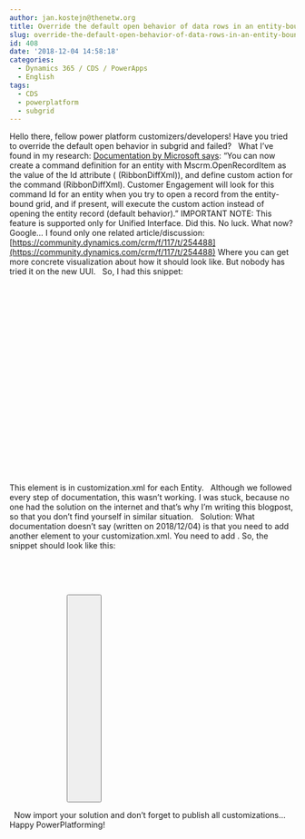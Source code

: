 ```yaml
---
author: jan.kostejn@thenetw.org
title: Override the default open behavior of data rows in an entity-bound grid
slug: override-the-default-open-behavior-of-data-rows-in-an-entity-bound-grid
id: 408
date: '2018-12-04 14:58:18'
categories:
  - Dynamics 365 / CDS / PowerApps
  - English
tags:
  - CDS
  - powerplatform
  - subgrid
---
```


Hello there, fellow power platform customizers/developers! Have you tried to override the default open behavior in subgrid and failed?   What I’ve found in my research: [Documentation by Microsoft says](https://docs.microsoft.com/en-us/dynamics365/get-started/whats-new/customer-engagement/new-in-version-9-for-developers#override-the-default-open-behavior-of-data-rows-in-an-entity-bound-grid): “You can now create a command definition for an entity with Mscrm.OpenRecordItem as the value of the Id attribute (<CommandDefinition> (RibbonDiffXml)), and define custom action for the command <Actions> (RibbonDiffXml). Customer Engagement will look for this command Id for an entity when you try to open a record from the entity-bound grid, and if present, will execute the custom action instead of opening the entity record (default behavior).” IMPORTANT NOTE: This feature is supported only for Unified Interface. Did this. No luck. What now? Google… I found only one related article/discussion: [https://community.dynamics.com/crm/f/117/t/254488](https://community.dynamics.com/crm/f/117/t/254488) Where you can get more concrete visualization about how it should look like. But nobody has tried it on the new UUI.   So, I had this snippet:

<pre class="lang:xhtml decode:true" title="First draft"><RibbonDiffXml>
    <CustomActions />
    <Templates>
        <RibbonTemplates Id="Mscrm.Templates"></RibbonTemplates>
    </Templates>
    <CommandDefinitions>
        <CommandDefinition Id="Mscrm.OpenRecordItem">
        <EnableRules />
        <DisplayRules />
        <Actions>
            <!--<JavaScriptFunction FunctionName="openDocument" Library="$webresource:tntg_openbehaviorofdatarows" />-->
            <Url Address="https://www.talxis.com/" WinMode="0"></Url>
        </Actions>
        </CommandDefinition>
    </CommandDefinitions>
    <RuleDefinitions>
        <TabDisplayRules />
        <DisplayRules />
        <EnableRules />
    </RuleDefinitions>
    <LocLabels />
</RibbonDiffXml></pre>

This <RibbonDiffXml> element is in customization.xml for each Entity.   Although we followed every step of documentation, this wasn’t working. I was stuck, because no one had the solution on the internet and that’s why I’m writing this blogpost, so that you don’t find yourself in similar situation.   Solution: What documentation doesn’t say (written on 2018/12/04) is that you need to add another element to your customization.xml. You need to add <CustomActions>. So, the snippet should look like this:

<pre class="lang:xhtml decode:true" title="Final version"><RibbonDiffXml>
    <CustomActions>
        <CustomAction Id="New_Mscrm.SubGrid.connection.MainTab.Actions.Controls.CustomAction" Location="Mscrm.SubGrid.connection.MainTab.Actions.Controls._children" Sequence="150">
        <CommandUIDefinition>
            <Button Command="Mscrm.OpenRecordItem" Id="Mscrm.OpenRecordItem" />
        </CommandUIDefinition>
        </CustomAction>
    </CustomActions>
    <Templates>
        <RibbonTemplates Id="Mscrm.Templates"></RibbonTemplates>
    </Templates>
    <CommandDefinitions>
        <CommandDefinition Id="Mscrm.OpenRecordItem">
        <EnableRules />
        <DisplayRules />
        <Actions>
            <!--<JavaScriptFunction FunctionName="openDocument" Library="$webresource:tntg_openbehaviorofdatarows" />-->
            <Url Address="https://www.talxis.com/" WinMode="0"></Url>
        </Actions>
        </CommandDefinition>
    </CommandDefinitions>
    <RuleDefinitions>
        <TabDisplayRules />
        <DisplayRules />
        <EnableRules />
    </RuleDefinitions>
    <LocLabels />
</RibbonDiffXml>
</pre>

  Now import your solution and don’t forget to publish all customizations…   Happy PowerPlatforming!